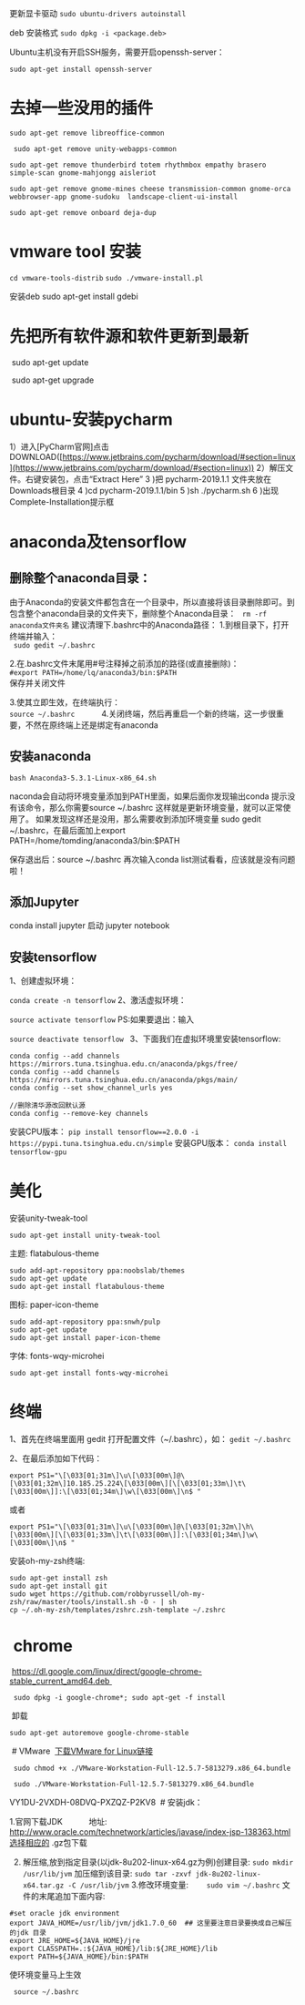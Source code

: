 更新显卡驱动
```sudo ubuntu-drivers autoinstall```

deb 安装格式
```sudo dpkg -i <package.deb>```

Ubuntu主机没有开启SSH服务，需要开启openssh-server：

```sudo apt-get install openssh-server```

# 去掉一些没用的插件 

``` sudo apt-get remove libreoffice-common ```

``` sudo apt-get remove unity-webapps-common```  

``` sudo apt-get remove thunderbird totem rhythmbox empathy brasero simple-scan gnome-mahjongg aisleriot    ```

``` sudo apt-get remove gnome-mines cheese transmission-common gnome-orca webbrowser-app gnome-sudoku  landscape-client-ui-install   ```

``` sudo apt-get remove onboard deja-dup   ```

# vmware tool 安装

```cd vmware-tools-distrib```
```sudo ./vmware-install.pl```

安装deb 
sudo apt-get install gdebi

# 先把所有软件源和软件更新到最新 

 sudo apt-get update   

 sudo apt-get upgrade 

# ubuntu-安装pycharm
1）进入[PyCharm官网]点击DOWNLOAD([https://www.jetbrains.com/pycharm/download/#section=linux](https://www.jetbrains.com/pycharm/download/#section=linux)) 
2）解压文件。右键安装包，点击“Extract Here” 
3 )把 pycharm-2019.1.1 文件夹放在Downloads根目录
4 )cd pycharm-2019.1.1/bin
5 )sh ./pycharm.sh 
6 )出现Complete-Installation提示框

# anaconda及tensorflow
## 删除整个anaconda目录：

由于Anaconda的安装文件都包含在一个目录中，所以直接将该目录删除即可。到包含整个anaconda目录的文件夹下，删除整个Anaconda目录：
``` rm -rf anaconda文件夹名```
建议清理下.bashrc中的Anaconda路径：
1.到根目录下，打开终端并输入：      
``` sudo gedit ~/.bashrc```

2.在.bashrc文件末尾用#号注释掉之前添加的路径(或直接删除)：       
```#export PATH=/home/lq/anaconda3/bin:$PATH ```     
 保存并关闭文件

3.使其立即生效，在终端执行：    
  ```source ~/.bashrc      ```
4.关闭终端，然后再重启一个新的终端，这一步很重要，不然在原终端上还是绑定有anaconda

## 安装anaconda
```bash Anaconda3-5.3.1-Linux-x86_64.sh```

naconda会自动将环境变量添加到PATH里面，如果后面你发现输出conda 提示没有该命令，那么你需要source ~/.bashrc 这样就是更新环境变量，就可以正常使用了。 如果发现这样还是没用，那么需要收到添加环境变量 sudo gedit ~/.bashrc，在最后面加上export PATH=/home/tomding/anaconda3/bin:$PATH

保存退出后：source ~/.bashrc 再次输入conda list测试看看，应该就是没有问题啦！

## 添加Jupyter

conda install jupyter 启动 jupyter notebook

## 安装tensorflow

1、创建虚拟环境：

```conda create -n tensorflow```
2、激活虚拟环境：

```source activate tensorflow```
PS:如果要退出：输入

```source deactivate tensorflow ```
3、下面我们在虚拟环境里安装tensorflow:

```
conda config --add channels https://mirrors.tuna.tsinghua.edu.cn/anaconda/pkgs/free/
conda config --add channels https://mirrors.tuna.tsinghua.edu.cn/anaconda/pkgs/main/
conda config --set show_channel_urls yes

//删除清华源改回默认源
conda config --remove-key channels
```

安装CPU版本：
```pip install tensorflow==2.0.0 -i https://pypi.tuna.tsinghua.edu.cn/simple```
安装GPU版本：
```conda install tensorflow-gpu ```


# 美化
安装unity-tweak-tool

```
sudo apt-get install unity-tweak-tool
```

主题: flatabulous-theme

```
sudo add-apt-repository ppa:noobslab/themes
sudo apt-get update
sudo apt-get install flatabulous-theme
```

图标: paper-icon-theme

```
sudo add-apt-repository ppa:snwh/pulp
sudo apt-get update
sudo apt-get install paper-icon-theme
```


字体: fonts-wqy-microhei

```
sudo apt-get install fonts-wqy-microhei
```

# 终端
1、首先在终端里面用 gedit 打开配置文件（~/.bashrc），如：
```gedit ~/.bashrc```

2、在最后添加如下代码：
```
export PS1="\[\033[01;31m\]\u\[\033[00m\]@\[\033[01;32m\]10.185.25.224\[\033[00m\][\[\033[01;33m\]\t\[\033[00m\]]:\[\033[01;34m\]\w\[\033[00m\]\n$ "
```

或者
```
export PS1="\[\033[01;31m\]\u\[\033[00m\]@\[\033[01;32m\]\h\[\033[00m\][\[\033[01;33m\]\t\[\033[00m\]]:\[\033[01;34m\]\w\[\033[00m\]\n$ "
```

安装oh-my-zsh终端:

```
sudo apt-get install zsh
sudo apt-get install git
sudo wget https://github.com/robbyrussell/oh-my-zsh/raw/master/tools/install.sh -O - | sh
cp ~/.oh-my-zsh/templates/zshrc.zsh-template ~/.zshrc
```



#  chrome 

 https://dl.google.com/linux/direct/google-chrome-stable_current_amd64.deb 

``` sudo dpkg -i google-chrome*; sudo apt-get -f install ```

 卸载

```sudo apt-get autoremove google-chrome-stable ```

 # VMware 
[下载VMware for Linux链接](https://download3.vmware.com/software/wkst/file/VMware-Workstation-Full-12.5.7-5813279.x86_64.bundle)

```
 sudo chmod +x ./VMware-Workstation-Full-12.5.7-5813279.x86_64.bundle

 sudo ./VMware-Workstation-Full-12.5.7-5813279.x86_64.bundle
```

VY1DU-2VXDH-08DVQ-PXZQZ-P2KV8
 # 安装jdk： 

1.官网下载JDK　　　
     地址: http://www.oracle.com/technetwork/articles/javase/index-jsp-138363.html选择相应的 .gz包下载 

2. 解压缩,放到指定目录(以jdk-8u202-linux-x64.gz为例)创建目录:
```sudo mkdir /usr/lib/jvm```
加压缩到该目录:
```sudo tar -zxvf jdk-8u202-linux-x64.tar.gz -C /usr/lib/jvm```
3.修改环境变量:　　
```sudo vim ~/.bashrc```
文件的末尾追加下面内容:
```
#set oracle jdk environment
export JAVA_HOME=/usr/lib/jvm/jdk1.7.0_60  ## 这里要注意目录要换成自己解压的jdk 目录
export JRE_HOME=${JAVA_HOME}/jre  
export CLASSPATH=.:${JAVA_HOME}/lib:${JRE_HOME}/lib  
export PATH=${JAVA_HOME}/bin:$PATH 
```
使环境变量马上生效

``` source ~/.bashrc```
